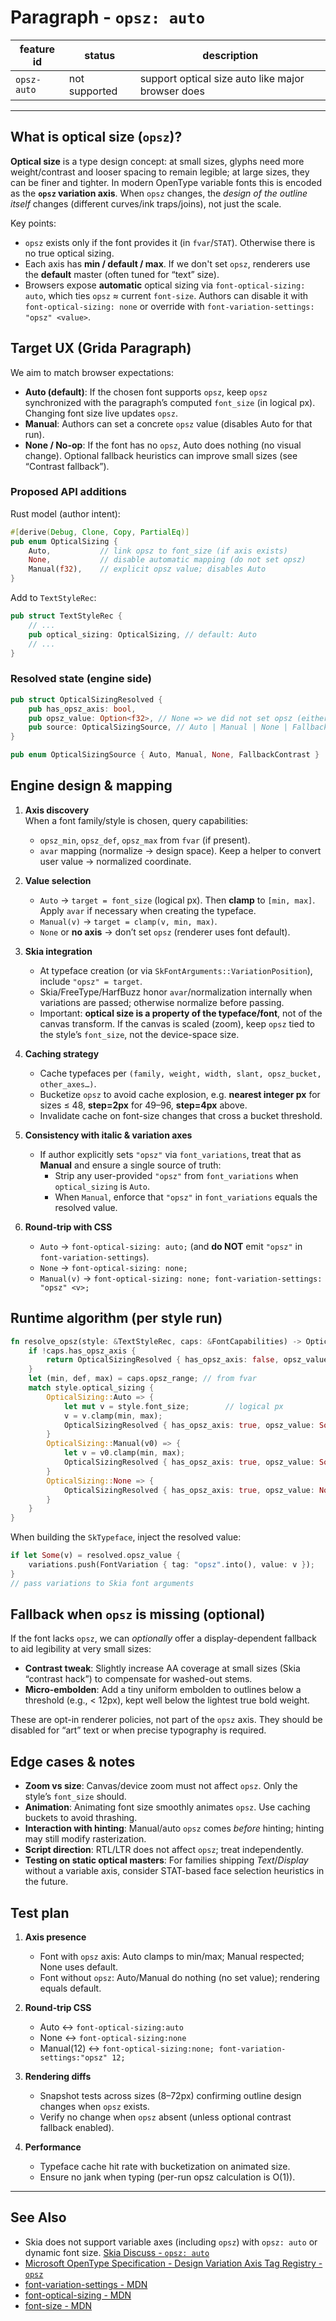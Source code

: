 # Paragraph - `opsz: auto`

| feature id  | status        | description                                       |
| ----------- | ------------- | ------------------------------------------------- |
| `opsz-auto` | not supported | support optical size auto like major browser does |

---

## What is optical size (`opsz`)?

**Optical size** is a type design concept: at small sizes, glyphs need more weight/contrast and looser spacing to remain legible; at large sizes, they can be finer and tighter. In modern OpenType variable fonts this is encoded as the **`opsz` variation axis**. When `opsz` changes, the _design of the outline itself_ changes (different curves/ink traps/joins), not just the scale.

Key points:

- `opsz` exists only if the font provides it (in `fvar`/`STAT`). Otherwise there is no true optical sizing.
- Each axis has **min / default / max**. If we don't set `opsz`, renderers use the **default** master (often tuned for “text” size).
- Browsers expose **automatic** optical sizing via `font-optical-sizing: auto`, which ties `opsz` ≈ current `font-size`. Authors can disable it with `font-optical-sizing: none` or override with `font-variation-settings: "opsz" <value>`.

## Target UX (Grida Paragraph)

We aim to match browser expectations:

- **Auto (default)**: If the chosen font supports `opsz`, keep `opsz` synchronized with the paragraph’s computed `font_size` (in logical px). Changing font size live updates `opsz`.
- **Manual**: Authors can set a concrete `opsz` value (disables Auto for that run).
- **None / No-op**: If the font has no `opsz`, Auto does nothing (no visual change). Optional fallback heuristics can improve small sizes (see “Contrast fallback”).

### Proposed API additions

Rust model (author intent):

```rust
#[derive(Debug, Clone, Copy, PartialEq)]
pub enum OpticalSizing {
    Auto,           // link opsz to font_size (if axis exists)
    None,           // disable automatic mapping (do not set opsz)
    Manual(f32),    // explicit opsz value; disables Auto
}
```

Add to `TextStyleRec`:

```rust
pub struct TextStyleRec {
    // ...
    pub optical_sizing: OpticalSizing, // default: Auto
    // ...
}
```

### Resolved state (engine side)

```rust
pub struct OpticalSizingResolved {
    pub has_opsz_axis: bool,
    pub opsz_value: Option<f32>, // None => we did not set opsz (either no axis or None mode)
    pub source: OpticalSizingSource, // Auto | Manual | None | FallbackContrast
}

pub enum OpticalSizingSource { Auto, Manual, None, FallbackContrast }
```

## Engine design & mapping

1. **Axis discovery**  
   When a font family/style is chosen, query capabilities:

   - `opsz_min`, `opsz_def`, `opsz_max` from `fvar` (if present).
   - `avar` mapping (normalize → design space). Keep a helper to convert user value → normalized coordinate.

2. **Value selection**

   - `Auto` → `target = font_size` (logical px). Then **clamp** to `[min, max]`. Apply `avar` if necessary when creating the typeface.
   - `Manual(v)` → `target = clamp(v, min, max)`.
   - `None` or **no axis** → don’t set `opsz` (renderer uses font default).

3. **Skia integration**

   - At typeface creation (or via `SkFontArguments::VariationPosition`), include `"opsz" = target`.
   - Skia/FreeType/HarfBuzz honor `avar`/normalization internally when variations are passed; otherwise normalize before passing.
   - Important: **optical size is a property of the typeface/font**, not of the canvas transform. If the canvas is scaled (zoom), keep `opsz` tied to the style’s `font_size`, not the device-space size.

4. **Caching strategy**

   - Cache typefaces per `(family, weight, width, slant, opsz_bucket, other_axes…)`.
   - Bucketize `opsz` to avoid cache explosion, e.g. **nearest integer px** for sizes ≤ 48, **step=2px** for 49–96, **step=4px** above.
   - Invalidate cache on font-size changes that cross a bucket threshold.

5. **Consistency with italic & variation axes**

   - If author explicitly sets `"opsz"` via `font_variations`, treat that as **Manual** and ensure a single source of truth:
     - Strip any user-provided `"opsz"` from `font_variations` when `optical_sizing` is `Auto`.
     - When `Manual`, enforce that `"opsz"` in `font_variations` equals the resolved value.

6. **Round‑trip with CSS**
   - `Auto` → `font-optical-sizing: auto;` (and **do NOT** emit `"opsz"` in `font-variation-settings`).
   - `None` → `font-optical-sizing: none;`
   - `Manual(v)` → `font-optical-sizing: none; font-variation-settings: "opsz" <v>;`

## Runtime algorithm (per style run)

```rust
fn resolve_opsz(style: &TextStyleRec, caps: &FontCapabilities) -> OpticalSizingResolved {
    if !caps.has_opsz_axis {
        return OpticalSizingResolved { has_opsz_axis: false, opsz_value: None, source: OpticalSizingSource::None };
    }
    let (min, def, max) = caps.opsz_range; // from fvar
    match style.optical_sizing {
        OpticalSizing::Auto => {
            let mut v = style.font_size;        // logical px
            v = v.clamp(min, max);
            OpticalSizingResolved { has_opsz_axis: true, opsz_value: Some(v), source: OpticalSizingSource::Auto }
        }
        OpticalSizing::Manual(v0) => {
            let v = v0.clamp(min, max);
            OpticalSizingResolved { has_opsz_axis: true, opsz_value: Some(v), source: OpticalSizingSource::Manual }
        }
        OpticalSizing::None => {
            OpticalSizingResolved { has_opsz_axis: true, opsz_value: None, source: OpticalSizingSource::None }
        }
    }
}
```

When building the `SkTypeface`, inject the resolved value:

```rust
if let Some(v) = resolved.opsz_value {
    variations.push(FontVariation { tag: "opsz".into(), value: v });
}
// pass variations to Skia font arguments
```

## Fallback when `opsz` is missing (optional)

If the font lacks `opsz`, we can _optionally_ offer a display-dependent fallback to aid legibility at very small sizes:

- **Contrast tweak**: Slightly increase AA coverage at small sizes (Skia “contrast hack”) to compensate for washed-out stems.
- **Micro-embolden**: Add a tiny uniform embolden to outlines below a threshold (e.g., < 12px), kept well below the lightest true bold weight.

These are opt-in renderer policies, not part of the `opsz` axis. They should be disabled for “art” text or when precise typography is required.

## Edge cases & notes

- **Zoom vs size**: Canvas/device zoom must not affect `opsz`. Only the style’s `font_size` should.
- **Animation**: Animating font size smoothly animates `opsz`. Use caching buckets to avoid thrashing.
- **Interaction with hinting**: Manual/auto `opsz` comes _before_ hinting; hinting may still modify rasterization.
- **Script direction**: RTL/LTR does not affect `opsz`; treat independently.
- **Testing on static optical masters**: For families shipping _Text_/_Display_ without a variable axis, consider STAT-based face selection heuristics in the future.

## Test plan

1. **Axis presence**

   - Font with `opsz` axis: Auto clamps to min/max; Manual respected; None uses default.
   - Font without `opsz`: Auto/Manual do nothing (no set value); rendering equals default.

2. **Round‑trip CSS**

   - Auto ↔ `font-optical-sizing:auto`
   - None ↔ `font-optical-sizing:none`
   - Manual(12) ↔ `font-optical-sizing:none; font-variation-settings:"opsz" 12;`

3. **Rendering diffs**

   - Snapshot tests across sizes (8–72px) confirming outline design changes when `opsz` exists.
   - Verify no change when `opsz` absent (unless optional contrast fallback enabled).

4. **Performance**
   - Typeface cache hit rate with bucketization on animated size.
   - Ensure no jank when typing (per-run opsz calculation is O(1)).

---

## See Also

- Skia does not support variable axes (including `opsz`) with `opsz: auto` or dynamic font size. [Skia Discuss - `opsz: auto`](https://groups.google.com/g/skia-discuss/c/eFFDObvJyQ8/m/Q4Yq8sJKAwAJ)
- [Microsoft OpenType Specification - Design Variation Axis Tag Registry - `opsz`](https://learn.microsoft.com/en-us/typography/opentype/spec/dvaraxistag_opsz)
- [font-variation-settings - MDN](https://developer.mozilla.org/en-US/docs/Web/CSS/font-variation-settings)
- [font-optical-sizing - MDN](https://developer.mozilla.org/en-US/docs/Web/CSS/font-optical-sizing)
- [font-size - MDN](https://developer.mozilla.org/en-US/docs/Web/CSS/font-size)
